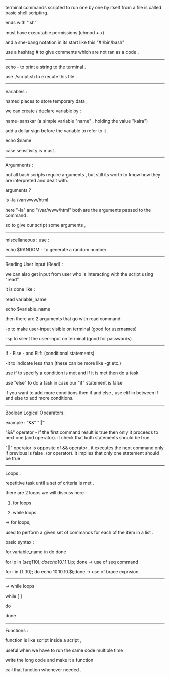 terminal commands scripted to run one by one by itself from a file is called basic shell scripting.

ends with ".sh"

must have executable permissions (chmod + x)

and a she-bang notation in its start like this "#!/bin/bash"

use a hashtag # to give comments which are not ran as a code .

-------------------------------------------------------
echo -  to print a string to the terminal .

use ./script.sh to execute this file . 

----------------------------------------

Variables : 

named places to store temporary data ,

we can create / declare variable by :

name=sanskar (a simple variable "name" , holding the value "kalra")

add a dollar sign before the variable to refer to it .

echo $name 

case sensitivity is must .

----------------------------

Argumnents :

not all bash scripts require arguments , but still its worth to know how they are interpreted and dealt with.

arguments ?

ls -la /var/www/html

here "-la" and "/var/www/html" both are the arguments passed to the command . 

so to give our script some arguments , 

----------------------------------------

miscellaneous : use :

echo $RANDOM - to generate a random number 

-------------------------------------------

Reading User Input (Read) : 

we can also get input from user who is interacting with the script using "read" 

it is done like :

read variable_name

echo $variable_name 

then there are 2 arguments that go with read command:

-p to make user-input visible on terminal (good for usernames)

-sp to silent the user-input on terminal (good for passwords)

-----------------------------------------

If - Else - and Elif: (conditional statements)


-lt to indicate less than (these can be more like -gt etc.)


use if to specify a condition is met and if it is met then do a task

use "else" to do a task in case our "if" statement is false 

if you want to add more conditions then if and else , use elif in between if and else to add more conditions.

--------------

Boolean Logical Opearators:

example : "&&" "||"

"&&" operator - if the first command result is true then only it proceeds to next one (and operator). it check that both statements should be true.

"||" operator is opposite of && operator , it executes the next command only if previous is false. (or operator).
it implies that only one statement should be true 

------------------------------------

Loops :

repetitive task until a set of criteria is met .

there are 2 loops we will discuss here :

1. for loops 

2. while loops 

-> for loops;

used to perform a given set of commands for each of the item in a list .

basic syntax :

for variable_name in <list>
do 
 <action to perform>
done


 for ip in $(seq 1 10); do echo 10.11.1.$ip; done -> use of seq command


 for i in {1..10}; do echo 10.10.10.$i;done -> use of brace expnsion



----


-> while loops

while [ <some test> ]

do 

 <perform an action>

done


-----------

Functions : 

function is like script inside a script ,

useful when we have to run the same code multiple time 

write the long code and make it a function

call that function whenever needed .

